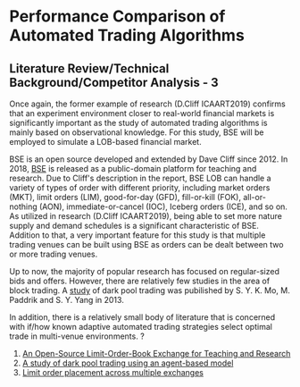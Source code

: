 # Performance Comparison of Automated Trading Algorithms

## Literature Review/Technical Background/Competitor Analysis - 3

Once again, the former example of research (D.Cliff ICAART2019) confirms that an experiment environment closer to real-world financial markets is significantly important as the study of automated trading algorithms is mainly based on observational knowledge. For this study, BSE will be employed to simulate a LOB-based financial market.

BSE is an open source developed and extended by Dave Cliff since 2012. In 2018, [BSE](1) is released as a public-domain platform for teaching and research. Due to Cliff's description in the report, BSE LOB can handle a variety of types of order with different priority, including market orders (MKT), limit orders (LIM), good-for-day (GFD), fill-or-kill (FOK), all-or-nothing (AON), immediate-or-cancel (IOC), Iceberg orders (ICE), and so on. As utilized in research (D.Cliff ICAART2019), being able to set more nature supply and demand schedules is a significant characteristic of BSE. Addition to that, a very important feature for this study is that multiple trading venues can be built using BSE as orders can be dealt between two or more trading venues.

Up to now, the majority of popular research has focused on regular-sized bids and offers. However, there are relatively few studies in the area of block trading. A [study](2) of dark pool trading was pubilished by S. Y. K. Mo, M. Paddrik and S. Y. Yang in 2013.



In addition, there is a relatively small body of literature that is concerned with if/how known adaptive automated trading strategies select optimal trade in multi-venue environments. ?

1. [An Open-Source Limit-Order-Book Exchange for Teaching and Research](https://ieeexplore.ieee.org/abstract/document/8628760)
2. [A study of dark pool trading using an agent-based model](https://ieeexplore-ieee-org.bris.idm.oclc.org/document/6611692/references#references)
3. [Limit order placement across multiple exchanges](https://ieeexplore-ieee-org.bris.idm.oclc.org/document/6327772)